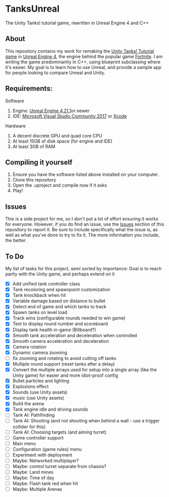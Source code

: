 # TanksUnreal
The Unity Tanks! tutorial game, rewritten in Unreal Engine 4 and C++

## About
This repository contains my work for remaking the [Unity Tanks! Tutorial game](https://unity3d.com/learn/tutorials/s/tanks-tutorial) in [Unreal Engine 4](https://www.unrealengine.com/), the engine behind the popular game [Fortnite](http://fortnite.com/). 
I am writing the game predominantly in C++, using blueprint subclassing where it's easier. My goal is to learn how to use Unreal, and provide a sample app for people looking to compare Unreal and Unity.

## Requirements:
Software
1. Engine: [Unreal Engine 4.21.1](https://www.unrealengine.com/en-US/eulacheck?state=https%3A%2F%2Fwww.unrealengine.com%2Fen-US%2Ffeed&studio=false)or newer
2. IDE: [Microsoft Visual Studio Community 2017](https://visualstudio.microsoft.com/) or [Xcode](https://developer.apple.com/xcode/) 

Hardware
1. A decent discrete GPU and quad core CPU
2. At least 15GB of disk space (for engine and IDE)
3. At least 3GB of RAM

## Compiling it yourself
1. Ensure you have the software listed above installed on your computer.
2. Clone this repository
3. Open the .uproject and compile now if it asks
5. Play! 

## Issues
This is a side project for me, so I don't put a lot of effort ensuring it works for everyone. However, if you do find an issue, use the [Issues](https://github.com/Ravbug/TanksUE4/issues) section of this repository to report it. Be sure to include specifically what the issue is, as well as what you've done to try to fix it. The more information you include, the better. 


## To Do
My list of tasks for this project, semi sorted by importance:
Goal is to reach parity with the Unity game, and perhaps extend on it
- [x] Add unified tank controller class
- [x] Tank recoloring and spawnpoint customization
- [x] Tank knockback when hit
- [x] Variable damage based on distance to bullet
- [x] Detect end of game and which tanks to track
- [x] Spawn tanks on level load
- [x] Track wins (configurable rounds needed to win game)
- [x] Text to display round number and scoreboard
- [x] Display tank health in-game (Billboard?)
- [x] Smooth tank acceleration and deceleration when controlled
- [x] Smooth camera acceleration and deceleration 
- [x] Camera rotation 
- [x] Dynamic camera zooming
- [ ] fix zooming and rotating to avoid cutting off tanks
- [x] Multiple round support (reset tanks after a delay)
- [x] Convert the multiple arrays used for setup into a single array (like the Unity game) for easier and more idiot-proof config
- [x] Bullet particles and lighting
- [x] Explosions effect
- [x] Sounds (use Unity assets)
- [x] music (use Unity assets)
- [x] Build the arena
- [x] Tank engine idle and driving sounds
- [ ] Tank AI: Pathfinding
- [ ] Tank AI: Shooting (and not shooting when behind a wall - use a trigger collider for this)
- [ ] Tank AI: Choosing targets (and aiming turret)
- [ ] Game controller support
- [ ] Main menu
- [ ] Configuration (game rules) menu 
- [ ] Experiment with deployment
- [ ] Maybe: Networked multiplayer?
- [ ] Maybe: control turret separate from chassis?
- [ ] Maybe: Land mines
- [ ] Maybe: Time of day
- [ ] Maybe: Flash tank red when hit
- [ ] Maybe: Multiple Arenas
